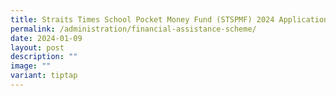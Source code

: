 ```yaml
---
title: Straits Times School Pocket Money Fund (STSPMF) 2024 Application Form
permalink: /administration/financial-assistance-scheme/
date: 2024-01-09
layout: post
description: ""
image: ""
variant: tiptap
---
```

